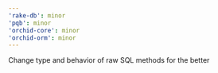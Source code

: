 ```yaml
---
'rake-db': minor
'pqb': minor
'orchid-core': minor
'orchid-orm': minor
---
```


Change type and behavior of raw SQL methods for the better
